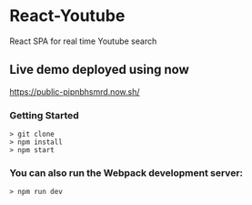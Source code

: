 # React-Youtube
React SPA for real time Youtube search

## Live demo deployed using now

https://public-pipnbhsmrd.now.sh/

### Getting Started
```
> git clone
> npm install
> npm start
```

### You can also run the Webpack development server:

```
> npm run dev
```
